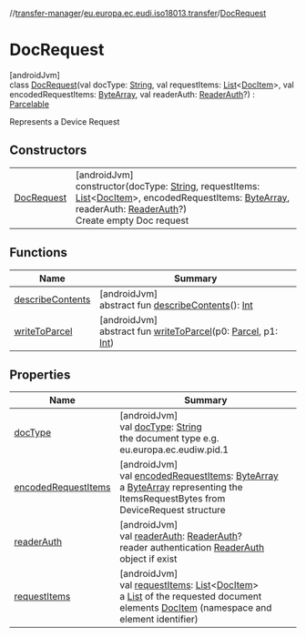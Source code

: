 //[transfer-manager](../../../index.md)/[eu.europa.ec.eudi.iso18013.transfer](../index.md)/[DocRequest](index.md)

# DocRequest

[androidJvm]\
class [DocRequest](index.md)(val docType: [String](https://kotlinlang.org/api/latest/jvm/stdlib/kotlin/-string/index.html), val requestItems: [List](https://kotlinlang.org/api/latest/jvm/stdlib/kotlin.collections/-list/index.html)&lt;[DocItem](../-doc-item/index.md)&gt;, val encodedRequestItems: [ByteArray](https://kotlinlang.org/api/latest/jvm/stdlib/kotlin/-byte-array/index.html), val readerAuth: [ReaderAuth](../-reader-auth/index.md)?) : [Parcelable](https://developer.android.com/reference/kotlin/android/os/Parcelable.html)

Represents a Device Request

## Constructors

| | |
|---|---|
| [DocRequest](-doc-request.md) | [androidJvm]<br>constructor(docType: [String](https://kotlinlang.org/api/latest/jvm/stdlib/kotlin/-string/index.html), requestItems: [List](https://kotlinlang.org/api/latest/jvm/stdlib/kotlin.collections/-list/index.html)&lt;[DocItem](../-doc-item/index.md)&gt;, encodedRequestItems: [ByteArray](https://kotlinlang.org/api/latest/jvm/stdlib/kotlin/-byte-array/index.html), readerAuth: [ReaderAuth](../-reader-auth/index.md)?)<br>Create empty Doc request |

## Functions

| Name | Summary |
|---|---|
| [describeContents](../-request-document/index.md#-1578325224%2FFunctions%2F-360525760) | [androidJvm]<br>abstract fun [describeContents](../-request-document/index.md#-1578325224%2FFunctions%2F-360525760)(): [Int](https://kotlinlang.org/api/latest/jvm/stdlib/kotlin/-int/index.html) |
| [writeToParcel](../-request-document/index.md#-1754457655%2FFunctions%2F-360525760) | [androidJvm]<br>abstract fun [writeToParcel](../-request-document/index.md#-1754457655%2FFunctions%2F-360525760)(p0: [Parcel](https://developer.android.com/reference/kotlin/android/os/Parcel.html), p1: [Int](https://kotlinlang.org/api/latest/jvm/stdlib/kotlin/-int/index.html)) |

## Properties

| Name | Summary |
|---|---|
| [docType](doc-type.md) | [androidJvm]<br>val [docType](doc-type.md): [String](https://kotlinlang.org/api/latest/jvm/stdlib/kotlin/-string/index.html)<br>the document type e.g. eu.europa.ec.eudiw.pid.1 |
| [encodedRequestItems](encoded-request-items.md) | [androidJvm]<br>val [encodedRequestItems](encoded-request-items.md): [ByteArray](https://kotlinlang.org/api/latest/jvm/stdlib/kotlin/-byte-array/index.html)<br>a [ByteArray](https://kotlinlang.org/api/latest/jvm/stdlib/kotlin/-byte-array/index.html) representing the ItemsRequestBytes from DeviceRequest structure |
| [readerAuth](reader-auth.md) | [androidJvm]<br>val [readerAuth](reader-auth.md): [ReaderAuth](../-reader-auth/index.md)?<br>reader authentication [ReaderAuth](../-reader-auth/index.md) object if exist |
| [requestItems](request-items.md) | [androidJvm]<br>val [requestItems](request-items.md): [List](https://kotlinlang.org/api/latest/jvm/stdlib/kotlin.collections/-list/index.html)&lt;[DocItem](../-doc-item/index.md)&gt;<br>a [List](https://kotlinlang.org/api/latest/jvm/stdlib/kotlin.collections/-list/index.html) of the requested document elements [DocItem](../-doc-item/index.md) (namespace and element identifier) |
